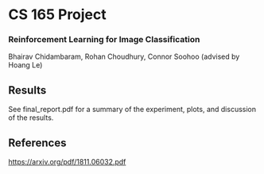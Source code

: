 # CS 165 Project
### Reinforcement Learning for Image Classification
Bhairav Chidambaram, Rohan Choudhury, Connor Soohoo (advised by Hoang Le)

## Results
See final_report.pdf for a summary of the experiment, plots, and discussion of the results.

## References
https://arxiv.org/pdf/1811.06032.pdf


